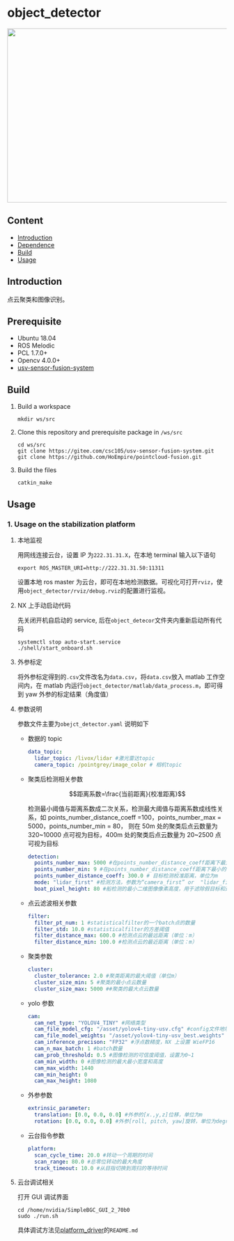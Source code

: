 # object_detector

<div align=center><img width="600" height="400" src="img/demo.gif"/></div>

## Content

- [Introduction](#Introduction)
- [Dependence](#Dependence)
- [Build](#Build)
- [Usage](#Usage)

## Introduction

点云聚类和图像识别。

## Prerequisite

- Ubuntu 18.04
- ROS Melodic
- PCL 1.7.0+
- Opencv 4.0.0+
- [usv-sensor-fusion-system](https://gitee.com/csc105/usv-sensor-fusion-system)

## Build

1. Build a workspace

   ```shell
   mkdir ws/src
   ```

2. Clone this repository and prerequisite package in `/ws/src`

   ```shell
   cd ws/src
   git clone https://gitee.com/csc105/usv-sensor-fusion-system.git
   git clone https://github.com/HoEmpire/pointcloud-fusion.git
   ```

3. Build the files

   ```shell
   catkin_make
   ```

## Usage

### 1. Usage on the stabilization platform

1.  本地监视

    用网线连接云台，设置 IP 为`222.31.31.X`，在本地 terminal 输入以下语句

    ```shell
    export ROS_MASTER_URI=http://222.31.31.50:11311
    ```

    设置本地 ros master 为云台，即可在本地检测数据。可视化可打开`rviz`，使用`object_detector/rviz/debug.rviz`的配置进行监视。

2.  NX 上手动启动代码

    先关闭开机自启动的 service, 后在`object_detecor`文件夹内重新启动所有代码

    ```shell
    systemctl stop auto-start.service
    ./shell/start_onboard.sh
    ```

3.  外参标定

    将外参标定得到的`.csv`文件改名为`data.csv`，将`data.csv`放入 matlab 工作空间内，在 matlab 内运行`object_detector/matlab/data_process.m`，即可得到 yaw 外参的标定结果（角度值）

4.  参数说明

    参数文件主要为`obejct_detector.yaml`
    说明如下

    - 数据的 topic

      ```yaml
      data_topic:
        lidar_topic: /livox/lidar #激光雷达topic
        camera_topic: /pointgrey/image_color # 相机topic
      ```

    - 聚类后检测相关参数

      $$距离系数=\frac{当前距离}{校准距离}$$

      检测最小阈值与距离系数成二次关系，检测最大阈值与距离系数成线性关系，如 points_number_distance_coeff =100，points_number_max = 5000，points_number_min = 80， 则在 50m 处的聚类后点云数量为 320~10000 点可视为目标，400m 处的聚类后点云数量为 20~2500 点可视为目标

      ```yaml
      detection:
        points_number_max: 5000 #在points_number_distance_coeff距离下最大的目标检测点数
        points_number_min: 9 #在points_number_distance_coeff距离下最小的目标检测点数
        points_number_distance_coeff: 300.0 # 目标检测校准距离，单位为m
        mode: "lidar_first" #检测方法，参数为“camera_first” or  "lidar_first"，前者暂时禁用
        boat_pixel_height: 80 #船检测的最小二维图像像素高度，用于滤除假目标和远处船
      ```

    - 点云滤波相关参数

      ```yaml
      filter:
        filter_pt_num: 1 #statisticalfilter的一个batch点的数量
        filter_std: 10.0 #statisticalfilter的方差阈值
        filter_distance_max: 600.0 #检测点云的最远距离（单位：m）
        filter_distance_min: 100.0 #检测点云的最近距离（单位：m）
      ```

    - 聚类参数

      ```yaml
      cluster:
        cluster_tolerance: 2.0 #聚类距离的最大阈值（单位m）
        cluster_size_min: 5 #聚类的最小点云数量
        cluster_size_max: 5000 ##聚类的最大点云数量
      ```

    - yolo 参数

      ```yaml
      cam:
        cam_net_type: "YOLOV4_TINY" #网络类型
        cam_file_model_cfg: "/asset/yolov4-tiny-usv.cfg" #config文件地址
        cam_file_model_weights: "/asset/yolov4-tiny-usv_best.weights" #权重文件地址
        cam_inference_precison: "FP32" #浮点数精度，NX 上设置 WieFP16
        cam_n_max_batch: 1 #batch数量
        cam_prob_threshold: 0.5 #图像检测的可信度阈值，设置为0~1
        cam_min_width: 0 #图像检测的最大最小宽度和高度
        cam_max_width: 1440
        cam_min_height: 0
        cam_max_height: 1080
      ```

    - 外参参数

      ```yaml
      extrinsic_parameter:
        translation: [0.0, 0.0, 0.0] #外参的[x.,y,z]位移，单位为m
        rotation: [0.0, 0.0, 0.0] #外参[roll, pitch, yaw]旋转，单位为degree
      ```

    - 云台指令参数

      ```yaml
      platform:
        scan_cycle_time: 20.0 #转动一个周期的时间
        scan_range: 80.0 #总零位转动的最大角度
        track_timeout: 10.0 #从目指切换到周扫的等待时间
      ```

5.  云台调试相关

    打开 GUI 调试界面

    ```
    cd /home/nvidia/SimpleBGC_GUI_2_70b0
    sudo ./run.sh
    ```

    具体调试方法见[platform_driver](https://github.com/HoEmpire/platform-driver)的`README.md`

